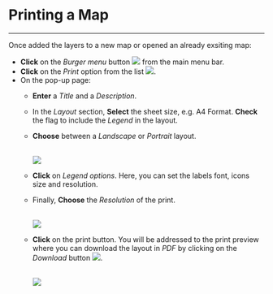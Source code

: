 # Printing a Map
****************

Once added the layers to a new map or opened an already exsiting map:

* **Click** on the *Burger menu* button <img src="../img/burger.png" style="max-width:25px;" /> from the main menu bar.
* **Click** on the *Print* option from the list <img src="../img/print.png" style="max-width:80px;" />.
* On the pop-up page:
  * **Enter** a *Title* and a *Description*.
  * In the *Layout* section, **Select**  the sheet size, e.g. A4 Format. **Check** the flag to include the *Legend* in the layout.
  * **Choose** between a *Landscape* or *Portrait* layout.

    <br>

    <img src="../img/print-layout.png" style="max-width:550px;" />

  * **Click** on *Legend options*. Here, you can set the labels font, icons size and resolution.
  * Finally, **Choose** the *Resolution* of the print.

    <br>

    <img src="../img/print-legend.png" style="max-width:550px;" />

  * **Click** on the print button. You will be addressed to the print preview where you can download the layout in *PDF* by clicking on the *Download* button <img src="../img/download-layout.png" style="max-width:25px;" />.

    <br>
    <img src="../img/print-preview.png" style="max-width:550px;" />
